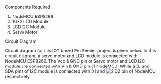 Components Required

  1. NodeMCU ESP8266
  2. 16×2 LCD Module
  3. LCD I2C Module
  4. Servo Motor
  
  
Circuit Diagram

Circuit diagram for this IOT based Pet Feeder project is given below. In this circuit diagram, a servo motor and LCD module is connected with NodeMCU ESP8266.
The Vcc & GND pin of Servo motor and LCD I2C module are connected with Vin & GND pin of NodeMCU. While SCL and SDA pins of I2C module is connected with D1 and 
![2](https://user-images.githubusercontent.com/51852251/210531547-f333ae53-8518-4872-854a-9c8a4e915bab.png)
D2 pin of NodeMCU respectively.
